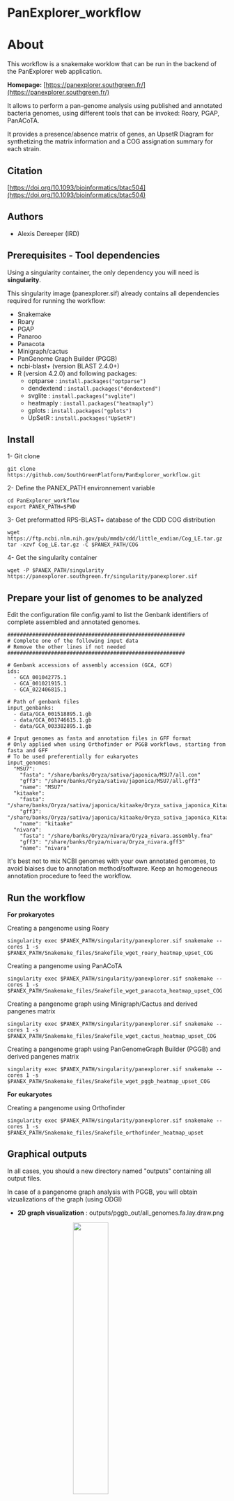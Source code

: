 # PanExplorer_workflow

# About

This workflow is a snakemake worklow that can be run in the backend of the PanExplorer web application.

**Homepage:** [https://panexplorer.southgreen.fr/](https://panexplorer.southgreen.fr/)

It allows to perform a pan-genome analysis using published and annotated bacteria genomes, using different tools that can be invoked: Roary, PGAP, PanACoTA.

It provides a presence/absence matrix of genes, an UpsetR Diagram for synthetizing the matrix information and a COG assignation summary for each strain.


## Citation

[https://doi.org/10.1093/bioinformatics/btac504](https://doi.org/10.1093/bioinformatics/btac504)

## Authors

* Alexis Dereeper (IRD)

## Prerequisites - Tool dependencies

Using a singularity container, the only dependency you will need is **singularity**.

This singularity image (panexplorer.sif) already contains all dependencies required for running the workflow:

- Snakemake
- Roary
- PGAP
- Panaroo
- Panacota
- Minigraph/cactus
- PanGenome Graph Builder (PGGB)
- ncbi-blast+ (version BLAST 2.4.0+)
- R (version 4.2.0) and following packages:
  - optparse : ``install.packages("optparse")``
  - dendextend : ``install.packages("dendextend")``
  - svglite : ``install.packages("svglite")``
  - heatmaply : ``install.packages("heatmaply")``
  - gplots : ``install.packages("gplots")``
  - UpSetR : ``install.packages("UpSetR")``

## Install

1- Git clone

```
git clone https://github.com/SouthGreenPlatform/PanExplorer_workflow.git
```

2- Define the PANEX_PATH environnement variable

```
cd PanExplorer_workflow
export PANEX_PATH=$PWD
```

3- Get preformatted RPS-BLAST+ database of the CDD COG distribution

```
wget https://ftp.ncbi.nlm.nih.gov/pub/mmdb/cdd/little_endian/Cog_LE.tar.gz
tar -xzvf Cog_LE.tar.gz -C $PANEX_PATH/COG
```

4- Get the singularity container

```
wget -P $PANEX_PATH/singularity https://panexplorer.southgreen.fr/singularity/panexplorer.sif
```


## Prepare your list of genomes to be analyzed

Edit the configuration file config.yaml to list the Genbank identifiers of complete assembled and annotated genomes.
```
#########################################################
# Complete one of the following input data
# Remove the other lines if not needed
#########################################################

# Genbank accessions of assembly accession (GCA, GCF)
ids:
  - GCA_001042775.1
  - GCA_001021915.1
  - GCA_022406815.1

# Path of genbank files
input_genbanks:
  - data/GCA_001518895.1.gb
  - data/GCA_001746615.1.gb
  - data/GCA_003382895.1.gb

# Input genomes as fasta and annotation files in GFF format
# Only applied when using Orthofinder or PGGB workflows, starting from fasta and GFF
# To be used preferentially for eukaryotes
input_genomes:
  "MSU7":
    "fasta": "/share/banks/Oryza/sativa/japonica/MSU7/all.con"
    "gff3": "/share/banks/Oryza/sativa/japonica/MSU7/all.gff3"
    "name": "MSU7"
  "kitaake":
    "fasta": "/share/banks/Oryza/sativa/japonica/kitaake/Oryza_sativa_japonica_Kitaake.assembly.fna"
    "gff3": "/share/banks/Oryza/sativa/japonica/kitaake/Oryza_sativa_japonica_Kitaake.gff3"
    "name": "kitaake"
  "nivara":
    "fasta": "/share/banks/Oryza/nivara/Oryza_nivara.assembly.fna"
    "gff3": "/share/banks/Oryza/nivara/Oryza_nivara.gff3"
    "name": "nivara"
```

It's best not to mix NCBI genomes with your own annotated genomes, to avoid biaises due to annotation method/software. Keep an homogeneous annotation procedure to feed the workflow.

## Run the workflow

**For prokaryotes**

Creating a pangenome using Roary

```
singularity exec $PANEX_PATH/singularity/panexplorer.sif snakemake --cores 1 -s $PANEX_PATH/Snakemake_files/Snakefile_wget_roary_heatmap_upset_COG
```

Creating a pangenome using PanACoTA

```
singularity exec $PANEX_PATH/singularity/panexplorer.sif snakemake --cores 1 -s $PANEX_PATH/Snakemake_files/Snakefile_wget_panacota_heatmap_upset_COG
```

Creating a pangenome graph using Minigraph/Cactus and derived pangenes matrix

```
singularity exec $PANEX_PATH/singularity/panexplorer.sif snakemake --cores 1 -s $PANEX_PATH/Snakemake_files/Snakefile_wget_cactus_heatmap_upset_COG
```

Creating a pangenome graph using PanGenomeGraph Builder (PGGB) and derived pangenes matrix

```
singularity exec $PANEX_PATH/singularity/panexplorer.sif snakemake --cores 1 -s $PANEX_PATH/Snakemake_files/Snakefile_wget_pggb_heatmap_upset_COG
```

**For eukaryotes**

Creating a pangenome using Orthofinder

```
singularity exec $PANEX_PATH/singularity/panexplorer.sif snakemake --cores 1 -s $PANEX_PATH/Snakemake_files/Snakefile_orthofinder_heatmap_upset
```

## Graphical outputs

In all cases, you should a new directory named "outputs" containing all output files.

In case of a pangenome graph analysis with PGGB, you will obtain vizualizations of the graph (using ODGI)

* **2D graph visualization** : outputs/pggb_out/all_genomes.fa.lay.draw.png

 <img src="images/all_genomes.fa.lay.draw.png" align="center" width="40%" style="display: block; margin: auto;"/>

* **1D graph visualization** : outputs/pggb_out/all_genomes.fa.og.viz_multiqc.png

 <img src="images/all_genomes.fa.og.viz_multiqc.png" align="center" width="90%" style="display: block; margin: auto;"/>


In all cases, it also includes:

* **ANI (Average Nucleotide Identity)** : outputs/fastani.out.svg

The heatmap chart generated from distances calculated based on the ANI values. 
ANI values are calcultaed using FastANI software.

 <img src="images/fastani.out.svg" align="center" width="90%" style="display: block; margin: auto;"/>
 
* **Presence/absence matrix of accessory genes**: outputs/heatmap.svg.complete.new.svg

Both gene clusters and samples have been ordered using a Hierarchical Clustering.
 
 <img src="images/heatmap.svg.complete.new.svg" align="center" width="90%" style="display: block; margin: auto;"/>

* **Upset plot**: outputs/upsetr.svg

An Upset plot is an alternative to the Venn Diagram used to deal with more than 3 sets.
The total size of each set is represented on the left barplot.
Every possible intersection is represented by the bottom plot, and their occurence is shown on the top barplot.
Each row corresponds to a possible intersection: the filled-in cells show which set is part of an intersection.

 <img src="images/upsetr.svg" align="center" width="90%" style="display: block; margin: auto;"/>

* **Rarefaction curve**: outputs/rarefaction_curves.svg

The rarefaction curve (computed by micropan R package) is the cumulative number of gene clusters we can observe as more and more genomes are being considered.

 <img src="images/rarefaction_curves.svg" align="center" width="70%" style="display: block; margin: auto;"/>
 

## License

GNU General Public GPLv3 License
